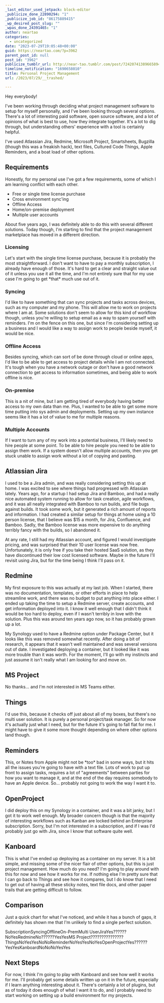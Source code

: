 ```yaml
---
_last_editor_used_jetpack: block-editor
_publicize_done_22890294: "1"
_publicize_job_id: "86175889415"
_wp_desired_post_slug: ""
_wpas_done_24391465: "1"
author: neartao
categories:
  - uncategorized
date: "2023-07-29T19:05:48+00:00"
guid: https://neartao.com/?p=3962
parent_post_id: null
post_id: "3962"
publicize_tumblr_url: http://near-tao.tumblr.com/post/724207413896658944
timeline_notification: "1690658010"
title: Personal Project Management
url: /2023/07/29/__trashed/

---
```

Hey everybody!

I've been working through deciding what project management software to setup for myself personally, and I've been looking through several options. There's a lot of interesting paid software, open source software, and a lot of opinions of what is best to use, how they integrate together. It's a lot to dig through, but understanding others' experience with a tool is certainly helpful.

I've used Atlassian Jira, Redmine, Microsoft Project, Smartsheets, Bugzilla (though this was a freakish hack), text files, Cultured Code Things, Apple Reminders, and a boat load of other options.

## Requirements

Honestly, for my personal use I've got a few requirements, some of which I am learning conflict with each other.

- Free or single time license purchase
- Cross environment sync'ing
- Offline Access
- Home/on-premise deployment
- Multiple user accounts

About five years ago, I was definitely able to do this with several different solutions. Today though, I'm starting to find that the project management marketplace has moved in a different direction.

### Licensing

Let's start with the single time license purchase, because it is probably the most straightforward. I don't want to have to pay a monthly subscription, I already have enough of those. It's hard to get a clear and straight value out of it unless you use it all the time, and I'm not entirely sure that for my use case I'm going to get \*that\* much use out of it.

### Syncing

I'd like to have something that can sync projects and tasks across devices, such as my computer and my phone. This will allow me to work on projects where I am at. Some solutions don't seem to allow for this kind of workflow though, unless you're willing to setup email as a way to spam yourself with reminders. I'm on the fence on this one, but since I'm considering setting up a business and I would like a way to assign work to people beside myself, it would be nice.

### Offline Access

Besides syncing, which can sort of be done through cloud or online apps, I'd like to be able to get access to project details while I am not connected. It's tough when you have a network outage or don't have a good network connection to get access to information sometimes, and being able to work offline is nice.

### On-premise

This is a nit of mine, but I am getting tired of everybody having better access to my own data than me. Plus, I wanted to be able to get some more time putting into sys admin and deployments. Setting up my own instance seems like it has a lot of value to me for multiple reasons.

### Multiple Accounts

If I want to turn any of my work into a potential business, I'll likely need to hire people at some point. To be able to hire people you need to be able to assign them work. If a system doesn't allow multiple accounts, then you get stuck unable to assign work without a lot of copying and pasting.

## Atlassian Jira

I used to be a Jira admin, and was really considering setting this up at home. I was excited to see where things had progressed with Atlassian lately. Years ago, for a startup I had setup Jira and Bamboo, and had a really nice automated system running to allow for task creation, agile workflows, and it was all neatly integrated with Bamboo to run builds, and file bugs against builds. It took some work, but it generated a rich amount of reports and information. I had created a similar setup for things at home using a 10 person license, that I believe was $15 a month, for Jira, Confluence, and Bamboo. Sadly, the Bamboo license was more expensive to do anything terribly fancy with the builds, so I abandoned it.

At any rate, I still had my Atlassian account, and figured I would investigate pricing, and was surprised that their 10 user license was now free. Unfortunately, it is only free if you take their hosted SaaS solution, as they have discontinued their low cost licensed software. Maybe in the future I'll revisit using Jira, but for the time being I think I'll pass on it.

## Redmine

My first exposure to this was actually at my last job. When I started, there was no documentation, templates, or other efforts in place to help streamline work, and there was no budget to put anything into place either. I ended up taking the time to setup a Redmine server, create accounts, and get information deployed into it. I know it well enough that I didn't think it would be too hard to deploy, even if I wasn't terribly in love with the solution. Plus this was around ten years ago now, so it has probably grown up a lot.

My Synology used to have a Redmine option under Package Center, but it looks like this was removed somewhat recently. After doing a bit of research, it appears that it wasn't well maintained and was several versions out of date. I investigated deploying a container, but it looked like it was more trouble than it was worth. For the moment, I'll go with my instincts and just assume it isn't really what I am looking for and move on.

## MS Project

No thanks... and I'm not interested in MS Teams either.

## Things

I'd use this, because it checks off just about all of my boxes, but there's no multi user solution. It is purely a personal project/task manager. So for now it's actually just what I need, but for the future it's going to fall flat for me. I might have to give it some more thought depending on where other options land though.

## Reminders

This, or Notes from Apple might not be \*too\* bad in some ways, but it hits all the issues you're going to have with a text file. Lots of work to put up front to assign tasks, requires a lot of "agreements" between parties for how you want to manage it, and at the end of the day requires somebody to have an Apple device. So... probably not going to work the way I want it to.

## OpenProject

I did deploy this on my Synology in a container, and it was a bit janky, but I got it to work well enough. My broader concern though is that the majority of interesting workflows such as Kanban are locked behind an Enterprise subscription. Sorry, but I'm not interested in a subscription, and if I was I'd probably just go with Jira, since I know that software quite well.

## Kanboard

This is what I've ended up deploying as a container on my server. It is a bit simple, and missing some of the nicer flair of other options, but this is just project management. How much do you need? I'm going to play around with this for now and see how it works for me. If nothing else I'm pretty sure that I can go back to Things and see how it compares, but I do know that I need to get out of having all these sticky notes, text file docs, and other paper trails that are getting difficult to follow.

## Comparison

Just a quick chart for what I've noticed, and while it has a bunch of gaps, it definitely has shown me that I'm unlikely to find a single perfect solution.

SubscriptionSyncingOfflineOn-PremMulti UserJiraYes??????NoYesRedmineNo??????YesYesMS Project???????????????ThingsNoYesYesNoNoReminderNoYesYesNoYesOpenProjectYes??????YesYesKanboardNoNoNoYesYes

## Next Steps

For now, I think I'm going to play with Kanboard and see how well it works for me. I'll probably get some details written up on it in the future, especially if I learn anything interesting about it. There's certainly a lot of plugins, but as of today it does enough of what I want it to do, and I probably need to start working on setting up a build environment for my projects.
